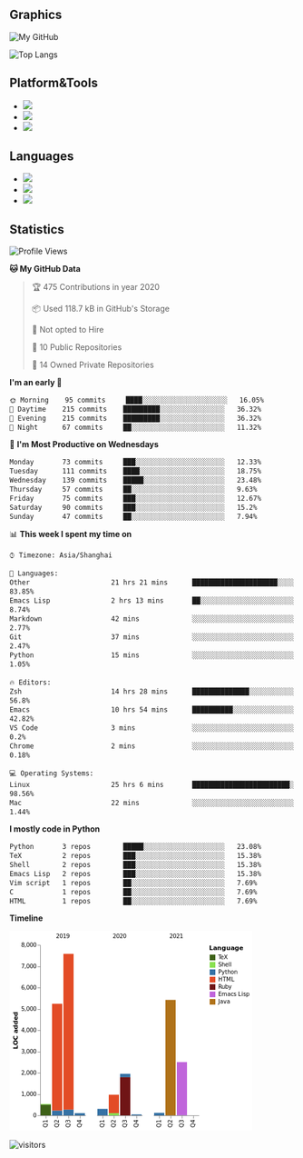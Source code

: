## Graphics

![My GitHub](https://github-readme-stats.vercel.app/api?username=SteamedFish&count_private=true&show_icons=true&theme=buefy&include_all_commits=true)

![Top Langs](https://github-readme-stats.vercel.app/api/top-langs/?username=SteamedFish&theme=buefy&hide=ruby&count_private=true&show_icons=true&layout=compact)

## Platform&Tools

* [![](https://img.shields.io/badge/ArchLinux--purple?style=flat-square&logo=ArchLinux)](https://www.archlinux.org/)
* [![](https://img.shields.io/badge/Gentoo-testing-purple?style=flat-square&logo=Gentoo)](https://www.gentoo.org/)
* [![](https://img.shields.io/badge/Doom%20Emacs-28-blue?style=flat-square&logo=Gnu%20emacs&logoColor=white)](https://www.gnu.org/software/emacs/)

## Languages

* [![](https://img.shields.io/badge/-Python-3776AB?style=flat-square&logo=python&logoColor=white)](https://www.python.org/)
* [![](https://img.shields.io/badge/-Bash-00ADD8?style=flat-square&logo=Gnu-bash&logoColor=white)](https://www.gnu.org/software/bash/)
* [![](https://img.shields.io/badge/-Go-00ADD8?style=flat-square&logo=go&logoColor=white)](https://golang.org/)

## Statistics

<!--START_SECTION:waka-->
![Profile Views](http://img.shields.io/badge/Profile%20Views-89-blue)

**🐱 My GitHub Data** 

> 🏆 475 Contributions in year 2020
 > 
> 📦 Used 118.7 kB in GitHub's Storage 
 > 
> 🚫 Not opted to Hire
 > 
> 📜 10 Public Repositories 
 > 
> 🔑 14 Owned Private Repositories 

**I'm an early 🐤** 

```text
🌞 Morning    95 commits     ████░░░░░░░░░░░░░░░░░░░░░   16.05% 
🌆 Daytime    215 commits    █████████░░░░░░░░░░░░░░░░   36.32% 
🌃 Evening    215 commits    █████████░░░░░░░░░░░░░░░░   36.32% 
🌙 Night      67 commits     ██░░░░░░░░░░░░░░░░░░░░░░░   11.32%

```
📅 **I'm Most Productive on Wednesdays** 

```text
Monday       73 commits     ███░░░░░░░░░░░░░░░░░░░░░░   12.33% 
Tuesday      111 commits    ████░░░░░░░░░░░░░░░░░░░░░   18.75% 
Wednesday    139 commits    █████░░░░░░░░░░░░░░░░░░░░   23.48% 
Thursday     57 commits     ██░░░░░░░░░░░░░░░░░░░░░░░   9.63% 
Friday       75 commits     ███░░░░░░░░░░░░░░░░░░░░░░   12.67% 
Saturday     90 commits     ███░░░░░░░░░░░░░░░░░░░░░░   15.2% 
Sunday       47 commits     ██░░░░░░░░░░░░░░░░░░░░░░░   7.94%

```


📊 **This week I spent my time on** 

```text
⌚︎ Timezone: Asia/Shanghai

💬 Languages: 
Other                    21 hrs 21 mins      █████████████████████░░░░   83.85% 
Emacs Lisp               2 hrs 13 mins       ██░░░░░░░░░░░░░░░░░░░░░░░   8.74% 
Markdown                 42 mins             ░░░░░░░░░░░░░░░░░░░░░░░░░   2.77% 
Git                      37 mins             ░░░░░░░░░░░░░░░░░░░░░░░░░   2.47% 
Python                   15 mins             ░░░░░░░░░░░░░░░░░░░░░░░░░   1.05%

🔥 Editors: 
Zsh                      14 hrs 28 mins      ██████████████░░░░░░░░░░░   56.8% 
Emacs                    10 hrs 54 mins      ██████████░░░░░░░░░░░░░░░   42.82% 
VS Code                  3 mins              ░░░░░░░░░░░░░░░░░░░░░░░░░   0.2% 
Chrome                   2 mins              ░░░░░░░░░░░░░░░░░░░░░░░░░   0.18%

💻 Operating Systems: 
Linux                    25 hrs 6 mins       ████████████████████████░   98.56% 
Mac                      22 mins             ░░░░░░░░░░░░░░░░░░░░░░░░░   1.44%

```

**I mostly code in Python** 

```text
Python       3 repos        █████░░░░░░░░░░░░░░░░░░░░   23.08% 
TeX          2 repos        ███░░░░░░░░░░░░░░░░░░░░░░   15.38% 
Shell        2 repos        ███░░░░░░░░░░░░░░░░░░░░░░   15.38% 
Emacs Lisp   2 repos        ███░░░░░░░░░░░░░░░░░░░░░░   15.38% 
Vim script   1 repos        ██░░░░░░░░░░░░░░░░░░░░░░░   7.69% 
C            1 repos        ██░░░░░░░░░░░░░░░░░░░░░░░   7.69% 
HTML         1 repos        ██░░░░░░░░░░░░░░░░░░░░░░░   7.69%

```


**Timeline**

![Chart not found](https://github.com/SteamedFish/SteamedFish/blob/master/charts/bar_graph.png) 


<!--END_SECTION:waka-->

![visitors](https://visitor-badge.laobi.icu/badge?page_id=SteamedFish.SteamedFish)
